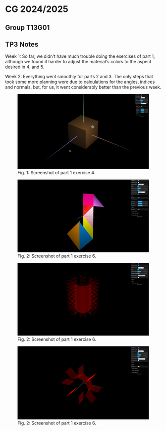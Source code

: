 # CG 2024/2025

## Group T13G01

## TP3 Notes

Week 1: So far, we didn't have much trouble doing the exercises of part 1, although we found it harder to adjust the material's colors to the aspect desired in 4. and 5.

Week 2: Everything went smoothly for parts 2 and 3. The only steps that took some more planning were due to calculations for the angles, indices and normals, but, for us, it went considerably better than the previous week.

<figure>
    <img src="./screenshots/cg-t13g01-tp3-1.png" alt="Part 1 Exercise 4">
    <figcaption>Fig. 1: Screenshot of part 1 exercise 4.</figcaption>
</figure>
<figure>
    <img src="./screenshots/cg-t13g01-tp3-2.png" alt="Part 1 Exercise 6">
    <figcaption>Fig. 2: Screenshot of part 1 exercise 6.</figcaption>
</figure>
<figure>
    <img src="./screenshots/cg-t13g01-tp3-3.png" alt="Part 2 Exercise 9">
    <figcaption>Fig. 2: Screenshot of part 1 exercise 6.</figcaption>
</figure>
<figure>
    <img src="./screenshots/cg-t13g01-tp3-4.png" alt="Part 3 Exercise 12">
    <figcaption>Fig. 2: Screenshot of part 1 exercise 6.</figcaption>
</figure>
